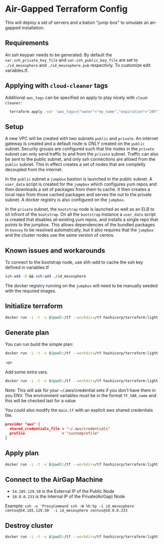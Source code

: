 # Air-Gapped Terraform Config

This will deploy a set of servers and a bation "jump-box" to simulate an
air-gapped installation. 

## Requirements

An ssh keypair needs to be generated. By default the
`var.ssh_private_key_file` and `var.ssh_public_key_file` are set to
`./id_mesosphere` and `./id_mesosphere.pub` respectivly. To customize edit variables.tf.

## Applying with `cloud-cleaner` tags

Additional `aws_tags` can be specified on apply to play nicely with
`cloud-cleaner`:

```bash
  terraform apply -var 'aws_tags={"owner"="my_name","expiration"="10h"}' ag.tfplan
```

## Setup

A new VPC will be created with two subnets `public` and `private`. An internet
gateway is created and a default route is *ONLY* created on the `public`
subnet. Security groups are configured such that the nodes in the `private`
subnet can only send traffic to and from the `private` subnet. Traffic can
also be sent to the public subnet, and only ssh connections are allowd from
the `public` subnet. This in effect creates a set of nodes that are completly
decoupled from the internet.

In the `public` subnet a `jumpbox` bastion is launched in the public subnet. A
`user_data` script is created for the `jumpbox` which configures yum repos and
then downloads a set of packages from them to cache. It then creates a local
repo from those cached packages and serves the out to the private subnet. A
docker registry is also configured on the `jumpbox`.

In the `private` subnet, the `bootstrap` node is launched as
well as an ELB to sit infront of the `bootstrap`. On all the
`bootstrap` instance a `user_data` script is created that
disables all existing yum repos, and installs a single repo that points to
the jumpbox. This allows dependencies of the bundled packages in `konvoy` to
be resolved automatically, but it also requires that the `jumpbox` and the
cluster nodes use the same version of centos.

## Known issues and workarounds
To connect to the bootstrap node, use shh-add to cache the ssh key defined in
variables.tf
```bash
ssh-add -D && ssh-add ./id_mesosphere
```

The docker registry running on the `jumpbox` will need to be manually seeded
with the required images.

## Initialize terraform

```bash
docker run -i -t -v $(pwd):/tf --workdir=/tf hashicorp/terraform:light init
```

## Generate plan

You can run build the simple plan:

```bash
docker run -i -t -v $(pwd):/tf --workdir=/tf hashicorp/terraform:light plan -out=ag.tfplan
```

-or-

Add some extra vars.

```bash
docker run -i -t -v $(pwd):/tf --workdir=/tf hashicorp/terraform:light plan -var 'aws_tags={"owner"="my_name","expiration"="10h"}' -var 'cluster_name="air_gap_test"' -out=ag.tfplan
```

Note: This will ask for your ~/.aws/credential sets if you don't have them in you ENV. 
The environment variables must be in the format `TF_VAR_name` and this will be checked last for a value

You could also modify the `main.tf` with an explicit aws shared credentials file.

```json
provider "aws" {
  shared_credentials_file = "~/.aws/credentials"
  profile                 = "customprofile"
}
```

## Apply plan

```bash
docker run -i -t -v $(pwd):/tf --workdir=/tf hashicorp/terraform:light apply ag.tfplan
```

## Connect to the AirGap Machine

* `54.185.129.50` is the External IP of the Public Node
* `10.0.0.233` is the Internal IP of the Private(AirGap) Node

Example: 
`ssh -o 'ProxyCommand ssh -W %h:%p -i id_mesosphere centos@54.185.129.50' -i id_mesosphere centos@10.0.0.233`

## Destroy cluster

```bash
docker run -i -t -v $(pwd):/tf --workdir=/tf hashicorp/terraform:light destroy --force
```


